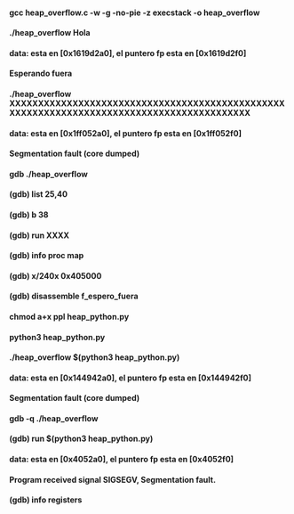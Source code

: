 #### gcc heap_overflow.c -w -g -no-pie -z execstack -o heap_overflow
#### ./heap_overflow Hola
#### data: esta en [0x1619d2a0], el puntero fp esta en [0x1619d2f0]
#### Esperando fuera
#### ./heap_overflow XXXXXXXXXXXXXXXXXXXXXXXXXXXXXXXXXXXXXXXXXXXXXXXXXXXXXXXXXXXXXXXXXXXXXXXXXXXXXXXXXXXXXXXXXX
#### data: esta en [0x1ff052a0], el puntero fp esta en [0x1ff052f0]
#### Segmentation fault (core dumped)
#### gdb ./heap_overflow
#### (gdb) list 25,40
#### (gdb) b 38
#### (gdb) run XXXX
#### (gdb) info proc map
#### (gdb) x/240x 0x405000
#### (gdb) disassemble f_espero_fuera
#### chmod a+x ppl heap_python.py
#### python3 heap_python.py
#### ./heap_overflow $(python3 heap_python.py)
#### data: esta en [0x144942a0], el puntero fp esta en [0x144942f0]
#### Segmentation fault (core dumped)
#### gdb -q ./heap_overflow
#### (gdb) run $(python3 heap_python.py)
#### data: esta en [0x4052a0], el puntero fp esta en [0x4052f0]
#### Program received signal SIGSEGV, Segmentation fault.
#### (gdb) info registers
####
####
####
####
####
####
####